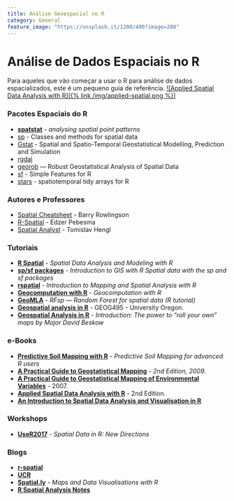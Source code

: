 ```yaml
---
title: Análise Geoespacial no R
category: General
feature_image: "https://unsplash.it/1200/400?image=200"
---
```


# Análise de Dados Espaciais no R

Para aqueles que vão começar a usar o R para análise de dados espacializados, este é um pequeno guia de referência.
[![Applied Spatial Data Analysis with R]({% link /img/applied-spatial.png %})](https://link.springer.com/content/pdf/10.1007%2F978-1-4614-7618-4.pdf)

### Pacotes Espaciais do R
- **[spatstat](http://spatstat.org)** - *analysing spatial point patterns*
- [sp](https://www.rdocumentation.org/packages/sp/versions/1.3-1) - Classes and methods for spatial data
- [Gstat](https://www.rdocumentation.org/packages/gstat/versions/1.1-6) - Spatial and Spatio-Temporal Geostatistical Modelling, Prediction and Simulation
- [rgdal](https://github.com/jeroen/rgdal)
- [georob](https://www.rdocumentation.org/packages/georob/versions/0.3-6) — Robust Geostatistical Analysis of Spatial Data
- [sf](https://r-spatial.github.io/sf) - Simple Features for R
- [stars](https://r-spatial.github.io/stars) - spatiotemporal tidy arrays for R

### Autores e Professores
- [Spatial Cheatsheet](http://www.maths.lancs.ac.uk/~rowlings/Teaching/UseR2012/index.html) - Barry Rowlingson
- [R-Spatial](https://edzer.github.io) - Edzer Pebesma
- [Spatial Analyst](http://spatial-analyst.net) - Tomislav Hengl

### Tutoriais
- **[R Spatial](http://rspatial.org)** - *Spatial Data Analysis and Modeling with R*
- **[sp/sf packages](https://www.jessesadler.com/post/gis-with-r-intro)** - *Introduction to GIS with R
Spatial data with the sp and sf packages*
- **[rspatial](https://cengel.github.io/rspatial)** - *Introduction to Mapping and Spatial Analysis with R*
- **[Geocomputation with R](http://geocompr.robinlovelace.net)** - *Geocomputation with R*
- **[GeoMLA](https://github.com/thengl/GeoMLA)** - *RFsp — Random Forest for spatial data (R tutorial)*
- **[Geospatial analysis in R](http://geog.uoregon.edu/bartlein/courses/geog495/lec07.html)** - GEOG495 - University Oregon.
- **[Geospatial Analysis in R](http://data-analytics.net/cep/Schedule_files/geospatial.html)** - *Introduction: The power to “roll your own” maps by Major David Beskow*

### e-Books
- **[Predictive Soil Mapping with R](https://envirometrix.github.io/PredictiveSoilMapping/)** - *Predictive Soil Mapping for advanced R users*
- **[A Practical Guide to Geostatistical Mapping](https://library.wur.nl/isric/fulltext/isricu_i27272_001.pdf)** - *2nd Edition, 2009.*
- **[A Practical Guide to Geostatistical Mapping of Environmental Variables](https://ec.europa.eu/jrc/en/publication/eur-scientific-and-technical-research-reports/practical-guide-geostatistical-mapping-environmental-variables)** - 2007.
- **[Applied Spatial Data Analysis with R](https://link.springer.com/content/pdf/10.1007%2F978-1-4614-7618-4.pdf)** - 2nd Edition.
- **[An Introduction to Spatial Data Analysis and Visualisation in R](http://www.spatialanalysisonline.com/An%20Introduction%20to%20Spatial%20Data%20Analysis%20in%20R.pdf)**

### Workshops
- **[UseR2017](https://edzer.github.io/UseR2017)** - *Spatial Data in R: New Directions*

### Blogs
- **[r-spatial](http://r-spatial.org)**
- **[UCR](http://uc-r.github.io)**
- **[Spatial.ly](http://spatial.ly/r)** - *Maps and Data Visualisations with R*
- **[R Spatial Analysis Notes](https://gist.github.com/sboysel/fc661f26ef51eae6377b)**
